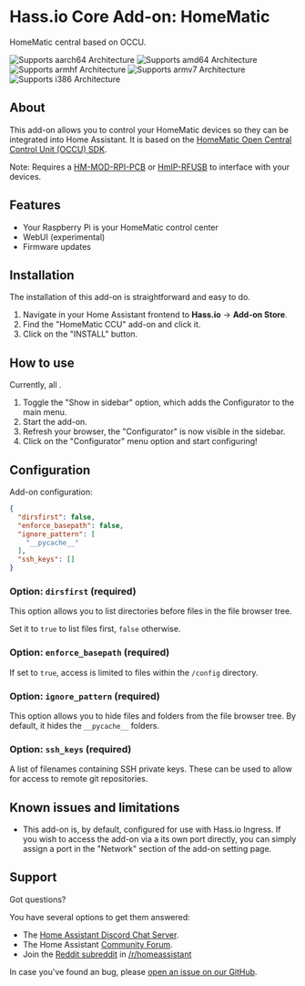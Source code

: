 # Hass.io Core Add-on: HomeMatic

HomeMatic central based on OCCU.

![Supports aarch64 Architecture][aarch64-shield] ![Supports amd64 Architecture][amd64-shield] ![Supports armhf Architecture][armhf-shield] ![Supports armv7 Architecture][armv7-shield] ![Supports i386 Architecture][i386-shield]

## About

This add-on allows you to control your HomeMatic devices so they can be
integrated into Home Assistant. It is based on the
[HomeMatic Open Central Control Unit (OCCU) SDK][occu].

Note: Requires a [HM-MOD-RPI-PCB][hm-mod-rpi-pcb] or [HmIP-RFUSB][hmip-rufsb]
to interface with your devices.

## Features

- Your Raspberry Pi is your HomeMatic control center
- WebUI (experimental)
- Firmware updates

## Installation

The installation of this add-on is straightforward and easy to do.

1. Navigate in your Home Assistant frontend to **Hass.io** -> **Add-on Store**.
2. Find the "HomeMatic CCU" add-on and click it.
3. Click on the "INSTALL" button.

## How to use

Currently, all .

1. Toggle the "Show in sidebar" option, which adds the Configurator to the main menu.
2. Start the add-on.
3. Refresh your browser, the "Configurator" is now visible in the sidebar.
4. Click on the "Configurator" menu option and start configuring!

## Configuration

Add-on configuration:

```json
{
  "dirsfirst": false,
  "enforce_basepath": false,
  "ignore_pattern": [
    "__pycache__"
  ],
  "ssh_keys": []
}
```

### Option: `dirsfirst` (required)

This option allows you to list directories before files in the file browser tree.

Set it to `true` to list files first, `false` otherwise.

### Option: `enforce_basepath` (required)

If set to `true`, access is limited to files within the `/config` directory.

### Option: `ignore_pattern` (required)

This option allows you to hide files and folders from the file browser tree.
By default, it hides the `__pycache__` folders.

### Option: `ssh_keys` (required)

A list of filenames containing SSH private keys. These can be used to allow for access to remote git repositories.

## Known issues and limitations

- This add-on is, by default, configured for use with Hass.io Ingress. If you
  wish to access the add-on via a its own port directly, you can simply
  assign a port in the "Network" section of the add-on setting page.

## Support

Got questions?

You have several options to get them answered:

- The [Home Assistant Discord Chat Server][discord].
- The Home Assistant [Community Forum][forum].
- Join the [Reddit subreddit][reddit] in [/r/homeassistant][reddit]

In case you've found an bug, please [open an issue on our GitHub][issue].

[aarch64-shield]: https://img.shields.io/badge/aarch64-yes-green.svg
[amd64-shield]: https://img.shields.io/badge/amd64-yes-green.svg
[armhf-shield]: https://img.shields.io/badge/armhf-yes-green.svg
[armv7-shield]: https://img.shields.io/badge/armv7-yes-green.svg
[discord]: https://discord.gg/c5DvZ4e
[forum]: https://community.home-assistant.io
[i386-shield]: https://img.shields.io/badge/i386-yes-green.svg
[issue]: https://github.com/home-assistant/hassio-addons/issues
[reddit]: https://reddit.com/r/homeassistant
[repository]: https://github.com/hassio-addons/repository
[screenshot]: https://github.com/home-assistant/hassio-addons/raw/master/configurator/images/screenshot.png
[occu]: https://github.com/jens-maus/occu/
[hm-mod-rpi-pcb]: https://www.elv.ch/homematic-funkmodul-fuer-raspberry-pi-bausatz.html
[hmip-rufsb]: https://www.elv.ch/elv-homematic-ip-rf-usb-stick-hmip-rfusb-fuer-alternative-steuerungsplattformen-arr-bausatz.html
